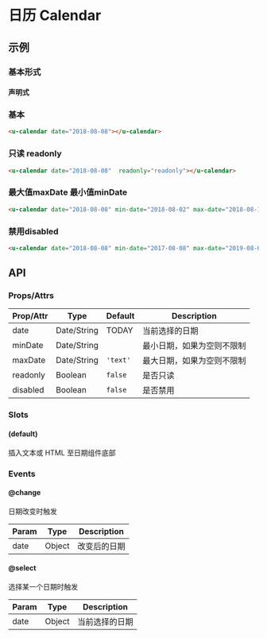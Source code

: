 # 日历 Calendar

## 示例
### 基本形式

#### 声明式

### 基本
``` html
<u-calendar date="2018-08-08"></u-calendar>
```

### 只读 readonly
``` html
<u-calendar date="2018-08-08"  readonly="readonly"></u-calendar>
```

### 最大值maxDate 最小值minDate
``` html
<u-calendar date="2018-08-08" min-date="2018-08-02" max-date="2018-08-18"></u-calendar>
```

### 禁用disabled
``` html
<u-calendar date="2018-08-08" min-date="2017-08-08" max-date="2019-08-08" disabled="disabled"></u-calendar>
```

## API
### Props/Attrs

| Prop/Attr | Type | Default | Description |
| --------- | ---- | ------- | ----------- |
| date | Date/String | TODAY | 当前选择的日期 |
| minDate | Date/String | | 最小日期，如果为空则不限制 |
| maxDate | Date/String | `'text'` | 最大日期，如果为空则不限制 |
| readonly | Boolean | `false` | 是否只读 |
| disabled | Boolean | `false` | 是否禁用 |

### Slots

#### (default)

插入文本或 HTML 至日期组件底部

### Events

#### @change

日期改变时触发

| Param | Type | Description |
| ----- | ---- | ----------- |
| date | Object | 改变后的日期 |

#### @select

选择某一个日期时触发

| Param | Type | Description |
| ----- | ---- | ----------- |
| date | Object | 当前选择的日期 |